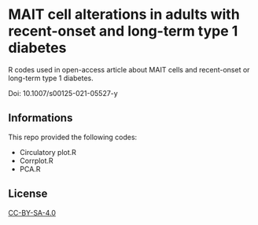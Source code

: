 # MAIT cell alterations in adults with recent-onset and long-term type 1 diabetes 
R codes used in open-access article about MAIT cells and recent-onset or long-term type 1 diabetes.

Doi: 10.1007/s00125-021-05527-y

## Informations 
This repo provided the following codes: 
- Circulatory plot.R
- Corrplot.R
- PCA.R

## License
[CC-BY-SA-4.0](https://creativecommons.org/licenses/by-sa/4.0/)
